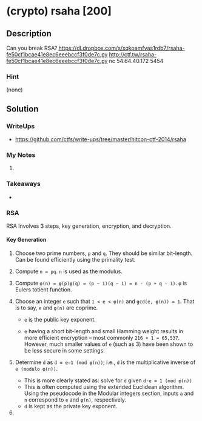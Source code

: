 
# (crypto) rsaha [200]

## Description

Can you break RSA?
https://dl.dropbox.com/s/xqkoamfvas1rdb7/rsaha-fe50cf1bcae41e8ec6eeebccf3f0de7c.py
http://ctf.tw/rsaha-fe50cf1bcae41e8ec6eeebccf3f0de7c.py
nc 54.64.40.172 5454

### Hint

(none)

## Solution

### WriteUps

- https://github.com/ctfs/write-ups/tree/master/hitcon-ctf-2014/rsaha

### My Notes

1. 

### Takeaways

- 

### RSA

RSA Involves 3 steps, key generation, encryption, and decryption.

#### Key Generation

1. Choose two prime numbers, `p` and `q`.  They should be similar bit-length.
   Can be found efficiently using the primality test.
1. Compute `n = pq`.  `n` is used as the modulus.
1. Compute `φ(n) = φ(p)φ(q) = (p − 1)(q − 1) = n - (p + q - 1)`.  `φ` is Eulers
   totient function.
1. Choose an integer `e` such that `1 < e < φ(n)` and `gcd(e, φ(n)) = 1`.  That
   is to say, `e` and `φ(n)` are coprime.

	 - `e` is the public key exponent.

	 - `e` having a short bit-length and small Hamming weight results in more
	   efficient encryption – most commonly `216 + 1 = 65,537`. However, much
	   smaller values of `e` (such as 3) have been shown to be less secure in
	   some settings.

1. Determine `d` as `d ≡ e−1 (mod φ(n))`; i.e., `d` is the multiplicative
   inverse of `e (modulo φ(n))`.
   - This is more clearly stated as: solve for `d` given `d⋅e ≡ 1 (mod φ(n))`
   - This is often computed using the extended Euclidean algorithm. Using the
	 pseudocode in the Modular integers section, inputs `a` and `n` correspond
	 to `e` and `φ(n)`, respectively.
   - `d` is kept as the private key exponent.
1. 
